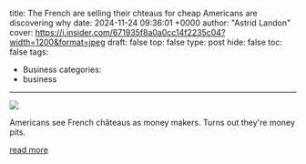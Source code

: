 title: The French are selling their chteaus for cheap Americans are discovering why
date: 2024-11-24 09:36:01 +0000
author: "Astrid Landon"
cover: https://i.insider.com/671935f8a0a0cc14f2235c04?width=1200&format=jpeg
draft: false
top: false
type: post
hide: false
toc: false
tags:
  - Business
categories:
  - business
---

![](https://i.insider.com/671935f8a0a0cc14f2235c04?width=1200&format=jpeg)

Americans see French châteaus as money makers. Turns out they're money pits.

[read more](https://www.businessinsider.com/rich-americans-buying-old-french-chateaus-mansions-problems-costs-maintenence-2024-11)
